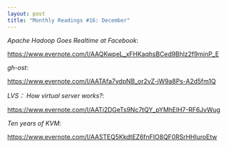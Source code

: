 ```yaml
---
layout: post
title: "Monthly Readings #16: December"
---
```


*Apache Hadoop Goes Realtime at Facebook*:

https://www.evernote.com/l/AAQKwpeL_xFHKaqhsBCed9Bhlz2f9mjnP_E

*gh-ost*:

https://www.evernote.com/l/AATAfa7ydpNB_or2vZ-jW9a8Ps-A2d5fm1Q

*LVS： How virtual server works?*:

https://www.evernote.com/l/AATi2DGeTs9Nc7tQY_pYMhElH7-RF6JvWug

*Ten years of KVM*:

https://www.evernote.com/l/AASTEQ5KkdtEZ6fnFIO8QF0RSrHHIuroEtw
